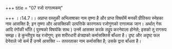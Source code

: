 +++
title = "07 रजो रागात्मकम्"

+++
।।14.7।। अप्राप्त वस्तुकी अभिलाषाका नाम तृष्णा है और प्राप्त विषयोंमें
मनकी प्रीतिरूप स्नेहका नाम आसक्ति है; इन तृष्णा और आसक्तिकी उत्पत्तिके
कारणरूप रजोगुणको रागात्मक जान। अर्थात् गेरू आदि रंगोंकी भाँति ( पुरुषको
विषयोंके साथ ) उनमें आसक्त करके तद्रूप करनेवाला होनेसे; इसको तू रागरूप
समझ। हे कुन्तीपुत्र वह रजोगुण; इस शरीरधारी क्षेत्रज्ञको कर्मासक्तिसे
बाँधता है। दृष्ट और अदृष्ट फल देनेवाले जो कर्म हैं उनमें आसक्ति --
तत्परताका नाम कर्मासक्ति है; उसके द्वारा बाँधता है।
